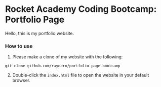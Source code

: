 # Rocket Academy Coding Bootcamp: Portfolio Page

Hello, this is my portfolio website.

### How to use

1. Please make a clone of my website with the following:

```shell
git clone github.com/raynern/portfolio-page-bootcamp
```
2. Double-click the ```index.html``` file to open the website in your default browser.
